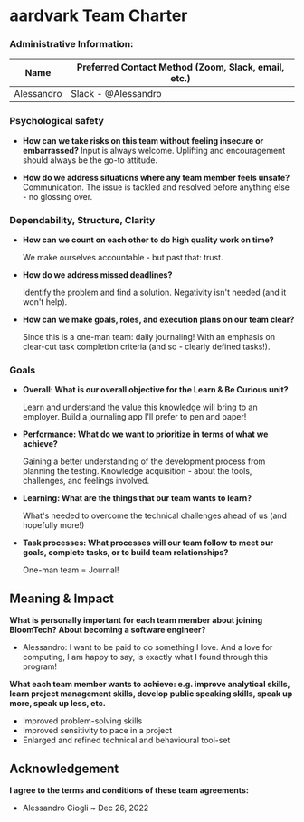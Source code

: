 # aardvark Team Charter

### Administrative Information:

| Name       | Preferred Contact Method (Zoom, Slack, email, etc.) |
|------------|-----------------------------------------------------|
| Alessandro | Slack - @Alessandro                                 |

### Psychological safety

* **How can we take risks on this team without feeling insecure or
  embarrassed?**
    Input is always welcome. Uplifting and encouragement should always be the go-to attitude.

* **How do we address situations where any team member feels unsafe?**
    Communication. The issue is tackled and resolved before anything else -
    no glossing over.

### Dependability, Structure, Clarity

* **How can we count on each other to do high quality work on time?**
    
    We make ourselves accountable - but past that: trust.

* **How do we address missed deadlines?**

    Identify the problem and find a solution. Negativity isn't needed (and it won't help). 

* **How can we make goals, roles, and execution plans on our team clear?**
    
    Since this is a one-man team: daily journaling! With an emphasis on 
    clear-cut task completion criteria (and so - clearly defined tasks!). 
    


### Goals

* **Overall: What is our overall objective for the Learn & Be Curious unit?**
    
    Learn and understand the value this knowledge will bring to
    an employer. Build a journaling app I'll prefer to pen and paper! 


* **Performance: What do we want to prioritize in terms of what we achieve?**
    
    Gaining a better understanding of the development process from planning the testing. 
    Knowledge acquisition - about the tools, challenges, and feelings involved.


* **Learning: What are the things that our team wants to learn?**
    
    What's needed to overcome the technical challenges ahead of us (and hopefully
    more!)


* **Task processes: What processes will our team follow to meet our goals,
  complete tasks, or to build team relationships?**
  
    One-man team = Journal!


## Meaning & Impact

**What is personally important for each team member about joining BloomTech? About
becoming a software engineer?**

* Alessandro: I want to be paid to do something I love. And a love for computing, I am happy to say, is exactly what
    I found through this program!

**What each team member wants to achieve: e.g. improve analytical skills, learn
project management skills, develop public speaking skills, speak up more, speak
up less, etc.**

- Improved problem-solving skills
- Improved sensitivity to pace in a project
- Enlarged and refined technical and behavioural tool-set

## Acknowledgement

**I agree to the terms and conditions of these team agreements:**

* Alessandro Ciogli     ~  Dec 26, 2022


